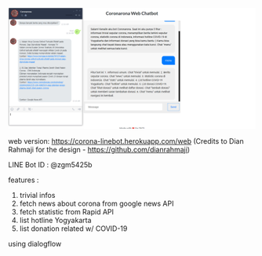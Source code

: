![Screenshot](https://github.com/wildanpurnomo/coronarona/blob/master/public/assets/img/ss.PNG)


web version: https://corona-linebot.herokuapp.com/web (Credits to Dian Rahmaji for the design - https://github.com/dianrahmaji)

LINE Bot ID : @zgm5425b

features :
1. trivial infos
2. fetch news about corona from google news API
3. fetch statistic from Rapid API
4. list hotline Yogyakarta
5. list donation related w/ COVID-19

using dialogflow

